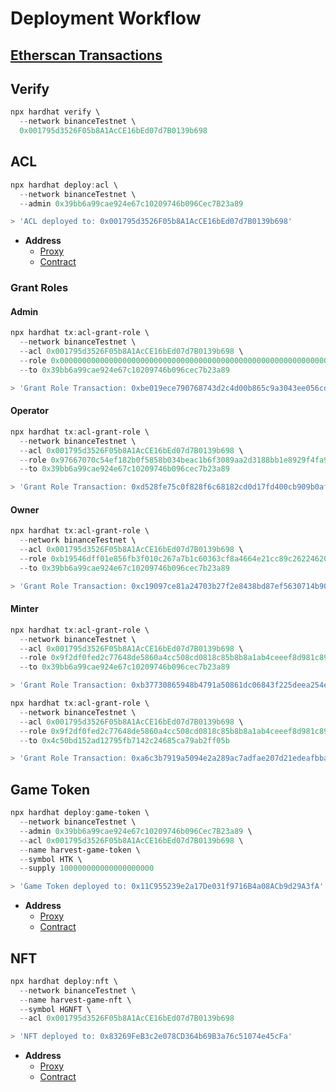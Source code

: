 # Deployment Workflow

## [Etherscan Transactions](https://testnet.bscscan.com/address/0x39bb6a99cae924e67c10209746b096cec7b23a89)

## **Verify**

```ps1
npx hardhat verify \
  --network binanceTestnet \
  0x001795d3526F05b8A1AcCE16bEd07d7B0139b698
```

## **ACL**

```ps1
npx hardhat deploy:acl \
  --network binanceTestnet \
  --admin 0x39bb6a99cae924e67c10209746b096Cec7B23a89

> 'ACL deployed to: 0x001795d3526F05b8A1AcCE16bEd07d7B0139b698'
```

- **Address**
  - [Proxy](https://testnet.bscscan.com/address/0x001795d3526F05b8A1AcCE16bEd07d7B0139b698)
  - [Contract](https://testnet.bscscan.com/address/0x53540bD8759C6Bd992AdADDEd36BC999f7637b55)

### **Grant Roles**

#### **Admin**

```ps1
npx hardhat tx:acl-grant-role \
  --network binanceTestnet \
  --acl 0x001795d3526F05b8A1AcCE16bEd07d7B0139b698 \
  --role 0x0000000000000000000000000000000000000000000000000000000000000000 \
  --to 0x39bb6a99cae924e67c10209746b096cec7b23a89

> 'Grant Role Transaction: 0xbe019ece790768743d2c4d00b865c9a3043ee056cd446d67b0e38e512938cbad'
```

#### **Operator**

```ps1
npx hardhat tx:acl-grant-role \
  --network binanceTestnet \
  --acl 0x001795d3526F05b8A1AcCE16bEd07d7B0139b698 \
  --role 0x97667070c54ef182b0f5858b034beac1b6f3089aa2d3188bb1e8929f4fa9b929 \
  --to 0x39bb6a99cae924e67c10209746b096cec7b23a89

> 'Grant Role Transaction: 0xd528fe75c0f828f6c68182cd0d17fd400cb909b0af5855060069c5d9674d9ac1'
```

#### **Owner**

```ps1
npx hardhat tx:acl-grant-role \
  --network binanceTestnet \
  --acl 0x001795d3526F05b8A1AcCE16bEd07d7B0139b698 \
  --role 0xb19546dff01e856fb3f010c267a7b1c60363cf8a4664e21cc89c26224620214e \
  --to 0x39bb6a99cae924e67c10209746b096cec7b23a89

> 'Grant Role Transaction: 0xc19097ce81a24703b27f2e8438bd87ef5630714b90c1881564db30c68fc11b67'
```

#### **Minter**

```ps1
npx hardhat tx:acl-grant-role \
  --network binanceTestnet \
  --acl 0x001795d3526F05b8A1AcCE16bEd07d7B0139b698 \
  --role 0x9f2df0fed2c77648de5860a4cc508cd0818c85b8b8a1ab4ceeef8d981c8956a6 \
  --to 0x39bb6a99cae924e67c10209746b096cec7b23a89

> 'Grant Role Transaction: 0xb37730865948b4791a50861dc06843f225deea254ed2d86cf7164da9ac46f403'

npx hardhat tx:acl-grant-role \
  --network binanceTestnet \
  --acl 0x001795d3526F05b8A1AcCE16bEd07d7B0139b698 \
  --role 0x9f2df0fed2c77648de5860a4cc508cd0818c85b8b8a1ab4ceeef8d981c8956a6 \
  --to 0x4c50bd152ad12795fb7142c24685ca79ab2ff05b

> 'Grant Role Transaction: 0xa6c3b7919a5094e2a289ac7adfae207d21edeafbba4988d1df12e5605b2ac17e'
```

## Game Token

```ps1
npx hardhat deploy:game-token \
  --network binanceTestnet \
  --admin 0x39bb6a99cae924e67c10209746b096Cec7B23a89 \
  --acl 0x001795d3526F05b8A1AcCE16bEd07d7B0139b698 \
  --name harvest-game-token \
  --symbol HTK \
  --supply 100000000000000000000

> 'Game Token deployed to: 0x11C955239e2a17De031f9716B4a08ACb9d29A3fA'
```

- **Address**
  - [Proxy](https://testnet.bscscan.com/address/0x11C955239e2a17De031f9716B4a08ACb9d29A3fA)
  - [Contract](https://testnet.bscscan.com/address/0x97dDfDcAA06C7aC427198012f618F8808C49031b)

## NFT

```ps1
npx hardhat deploy:nft \
  --network binanceTestnet \
  --name harvest-game-nft \
  --symbol HGNFT \
  --acl 0x001795d3526F05b8A1AcCE16bEd07d7B0139b698

> 'NFT deployed to: 0x83269FeB3c2e078CD364b69B3a76c51074e45cFa'
```

- **Address**
  - [Proxy](https://testnet.bscscan.com/address/0x83269FeB3c2e078CD364b69B3a76c51074e45cFa)
  - [Contract](https://testnet.bscscan.com/address/0xcAC00A9cECafef68103dda0F4e7fc35D77F2697b)
